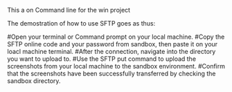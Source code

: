 This a on Command line for the win project

The demostration of how to use SFTP goes as thus:

#Open your terminal or Command prompt on your local machine.
#Copy the SFTP online code and your password from sandbox, then paste it on your loacl machine terminal.
#After the connection, navigate into the directory you want to upload to.
#Use the SFTP put command to upload the screenshots from your local machine to the sandbox environment.
#Confirm that the screenshots have been successfully transferred by checking the sandbox directory.
